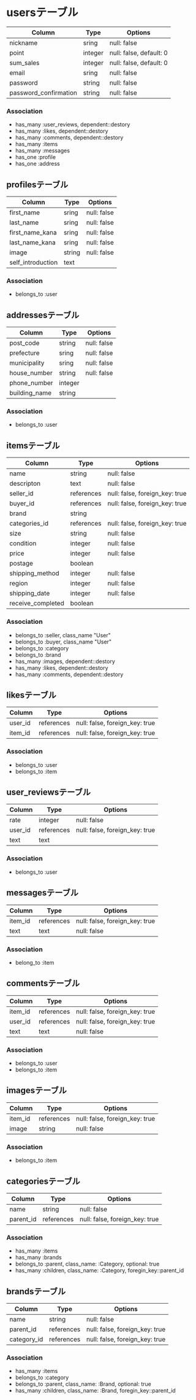 # usersテーブル

|Column|Type|Options|
|------|----|-------|
|nickname|sring|null: false|
|point|integer|null: false, default: 0|
|sum_sales|integer|null: false, default: 0|
|email|sring|null: false|
|password|string|null: false|
|password_confirmation|string|null: false||



### Association
- has_many :user_reviews, dependent::destory
- has_many :likes, dependent::destory
- has_many :comments, dependent::destory
- has_many :items
- has_many :messages
- has_one :profile
- has_one :address


## profilesテーブル

|Column|Type|Options|
|------|----|-------|
|first_name|sring|null: false|
|last_name|sring|null: false|
|first_name_kana|sring|null: false|
|last_name_kana|sring|null: false|
|image|string|null: false|
|self_introduction|text||


### Association
- belongs_to :user


## addressesテーブル

|Column|Type|Options|
|------|----|-------|
|post_code|string|null: false|
|prefecture|sring|null: false|
|municipality|sring|null: false|
|house_number|string|null: false|
|phone_number|integer|
|building_name|string||

### Association
- belongs_to :user



## itemsテーブル

|Column|Type|Options|
|------|----|-------|
|name|string|null: false|
|descripton|text|null: false|
|seller_id|references|null: false, foreign_key: true|
|buyer_id|references|null: false, foreign_key: true|
|brand|string|
|categories_id|references|null: false, foreign_key: true|
|size|string|null: false|
|condition|integer|null: false|
|price|integer|null: false|
|postage|boolean|
|shipping_method|integer|null: false|
|region|integer|null: false|
|shipping_date|integer|null: false|
|receive_completed|boolean|

### Association
- belongs_to :seller, class_name "User"
- belongs_to :buyer, class_name "User"
- belongs_to :category
- belongs_to :brand
- has_many :images, dependent::destory
- has_many :likes, dependent::destory
- has_many :comments, dependent::destory



## likesテーブル

|Column|Type|Options|
|------|----|-------|
|user_id|references|null: false, foreign_key: true|
|item_id|references|null: false, foreign_key: true|

### Association
- belongs_to :user
- belongs_to :item



## user_reviewsテーブル

|Column|Type|Options|
|------|----|-------|
|rate|integer|null: false|
|user_id|references|null: false, foreign_key: true|
|text|text||

### Association
- belongs_to :user


## messagesテーブル

|Column|Type|Options|
|------|----|-------|
|item_id|references|null: false, foreign_key: true|
|text|text|null: false|

### Association
- belong_to :item



## commentsテーブル

|Column|Type|Options|
|------|----|-------|
|item_id|references|null: false, foreign_key: true|
|user_id|references|null: false, foreign_key: true|
|text|text|null: false|

### Association
- belongs_to :user
- belongs_to :item

## imagesテーブル

|Column|Type|Options|
|------|----|-------|
|item_id|references|null: false, foreign_key: true|
|image|string|null: false|

### Association
- belongs_to :item


## categoriesテーブル

|Column|Type|Options|
|------|----|-------|
|name|string|null: false|
|parent_id|references|null: false, foreign_key: true|

### Association
- has_many :items
- has_many :brands
- belongs_to :parent, class_name: :Category, optional: true
- has_many :children, class_name: :Category, foregin_key::parent_id


## brandsテーブル

|Column|Type|Options|
|------|----|-------|
|name|string|null: false|
|parent_id|references|null: false, foreign_key: true|
|category_id|references|null: false, foreign_key: true|

### Association
- has_many :items
- belongs_to :category
- belongs_to :parent, class_name: :Brand, optional: true
- has_many :children, class_name: :Brand, foregin_key::parent_id